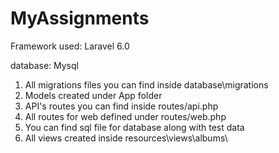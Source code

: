 # MyAssignments

Framework used:
Laravel 6.0

database:
Mysql

1. All migrations files you can find inside database\migrations
2. Models created under App folder
3. API's routes you can find inside routes/api.php
4. All routes for web defined under routes/web.php
5. You can find sql file for database along with test data
6. All views created inside resources\views\albums\
